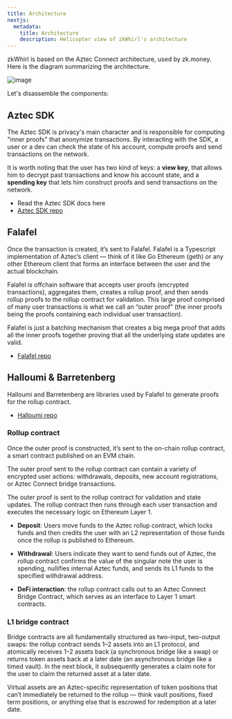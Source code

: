 ```yaml
---
title: Architecture
nextjs:
  metadata:
    title: Architecture
    description: Helicopter view of zkWhirl's architecture
---
```


zkWhirl is based on the Aztec Connect architecture, used by zk.money. Here is the diagram summarizing the architecture.

![image](/diagram.png)

Let's disassemble the components:

## Aztec SDK

The Aztec SDK is privacy's main character and is responsible for computing "inner proofs" that anonymize transactions. By interacting with the SDK, a user or a dev can check the state of his account, compute proofs and send transactions on the network.

It is worth noting that the user has two kind of keys: a **view key**, that allows him to decrypt past transactions and know his account state, and a **spending key** that lets him construct proofs and send transactions on the network.

- Read the Aztec SDK docs here
- [Aztec SDK repo](https://github.com/AztecProtocol/aztec-connect/tree/master/yarn-project/sdk)

## Falafel

Once the transaction is created, it’s sent to Falafel. Falafel is a Typescript implementation of Aztec’s client — think of it like Go Ethereum (geth) or any other Ethereum client that forms an interface between the user and the actual blockchain.

Falafel is offchain software that accepts user proofs (encrypted transactions), aggregates them, creates a rollup proof, and then sends rollup proofs to the rollup contract for validation. This large proof comprised of many user transactions is what we call an “outer proof” (the inner proofs being the proofs containing each individual user transaction).

Falafel is just a batching mechanism that creates a big mega proof that adds all the inner proofs together proving that all the underlying state updates are valid.

- [Falafel repo](https://github.com/AztecProtocol/aztec-connect/tree/master/yarn-project/falafel)

## Halloumi & Barretenberg

Halloumi and Barretenberg are libraries used by Falafel to generate proofs for the rollup contract.

- [Halloumi repo](https://github.com/AztecProtocol/aztec-connect/tree/master/yarn-project/halloumi)

### Rollup contract

Once the outer proof is constructed, it’s sent to the on-chain rollup contract, a smart contract published on an EVM chain.

The outer proof sent to the rollup contract can contain a variety of encrypted user actions: withdrawals, deposits, new account registrations, or Aztec Connect bridge transactions.

The outer proof is sent to the rollup contract for validation and state updates. The rollup contract then runs through each user transaction and executes the necessary logic on Ethereum Layer 1.

- **Deposit**: Users move funds to the Aztec rollup contract, which locks funds and then credits the user with an L2 representation of those funds once the rollup is published to Ethereum.

- **Withdrawal**: Users indicate they want to send funds out of Aztec, the rollup contract confirms the value of the singular note the user is spending, nullifies internal Aztec funds, and sends its L1 funds to the specified withdrawal address.

- **DeFi interaction**: the rollup contract calls out to an Aztec Connect Bridge Contract, which serves as an interface to Layer 1 smart contracts.

### L1 bridge contract

Bridge contracts are all fundamentally structured as two-input, two-output swaps: the rollup contract sends 1–2 assets into an L1 protocol, and atomically receives 1–2 assets back (a synchronous bridge like a swap) or returns token assets back at a later date (an asynchronous bridge like a timed vault). In the next block, it subsequently generates a claim note for the user to claim the returned asset at a later date.

Virtual assets are an Aztec-specific representation of token positions that can’t immediately be returned to the rollup — think vault positions, fixed term positions, or anything else that is escrowed for redemption at a later date.

